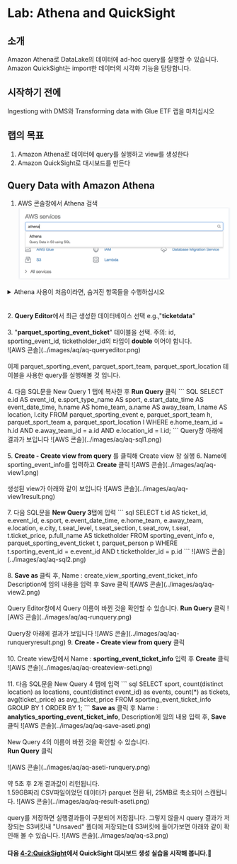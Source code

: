 # Lab: Athena and QuickSight

## 소개<br>
Amazon Athena로 DataLake의 데이터에 ad-hoc query를 실행할 수 있습니다.<br>
Amazon QuickSight는 import한 데이터의 시각화 기능을 담당합니다.

## 시작하기 전에
Ingestiong with DMS와 Transforming data with Glue ETF 랩을 마치십시오

## 랩의 목표
1. Amazon Athena로 데이터에 query를 실행하고 view를 생성한다
2. Amazon QuickSight로 대시보드를 만든다

## Query Data with Amazon Athena
1. AWS 콘솔창에서 Athena 검색
![AWS 콘솔](../images/aq/aq-1.png)

  <details>
    <summary> Athena 사용이 처음이라면, 숨겨진 항목들을 수행하십시오</summary>
    1. Get Started 클릭
    ![AWS 콘솔](../images/aq/aq-athena-start.png) <br></br>
    2. 상단의 'set up a query result location in Amazon S3' 클릭
    ![AWS 콘솔](../images/aq/aq-setups3.png) <br></br>
    3. <b>Query result location</b>aq-필드의 팝업 윈도우에서 Select 아이콘 클릭.<b> dmslabs3bucket</b> (e.g: dmslab-student-dmslabs3bucket-xg1hdyq60ibs) 선택 후, <b>Select</b> 버튼 선택
    ![AWS 콘솔](../images/aq/aq-selects3.png)<br></br>
    4. S3 위치 끝에 <b>athenaquery/</b> 추가 (끝에 "/"를 꼭 넣어주세요!). Save 클릭
    ![AWS 콘솔](../images/aq/aq-setting.png)
  </details>
<br></br>  
2. <b>Query Editor</b>에서 최근 생성한 데이터베이스 선택 e.g.,"<b>ticketdata</b>"<br></br>
3. "<b>parquet_sporting_event_ticket</b>" 테이블을 선택. 주의: id, sporting_event_id, ticketholder_id의 타입이 <b>double</b> 이어야 합니다.<br>
![AWS 콘솔](../images/aq/aq-queryeditor.png)<br></br>
이제 parquet_sporting_event, parquet_sport_team, parquet_sport_location 테이블을 사용한 query를 실행해볼 것 입니다.<br></br>
4. 다음 SQL문을 New Query 1 탭에 복사한 후 <b>Run Query</b> 클릭
``` SQL
SELECT
e.id AS event_id,
e.sport_type_name AS sport,
e.start_date_time AS event_date_time,
h.name AS home_team,
a.name AS away_team,
l.name AS location,
l.city
FROM parquet_sporting_event e,
parquet_sport_team h,
parquet_sport_team a,
parquet_sport_location l
WHERE
e.home_team_id = h.id
AND e.away_team_id = a.id
AND e.location_id = l.id;
```
Query창 아래에 결과가 보입니다
![AWS 콘솔](../images/aq/aq-sql1.png)
<br></br>
5. <b>Create - Create view from query</b> 를 클릭해 Create view 창 실행
6. Name에 sporting_event_info를 입력하고 <b>Create</b> 클릭
![AWS 콘솔](../images/aq/aq-view1.png)<br></br>
생성된 view가 아래와 같이 보입니다
![AWS 콘솔](../images/aq/aq-view1result.png)<br></br>
7. 다음 SQL문을 <b>New Query 3</b>탭에 입력
``` sql
SELECT t.id AS ticket_id,
e.event_id,
e.sport,
e.event_date_time,
e.home_team,
e.away_team,
e.location,
e.city,
t.seat_level,
t.seat_section,
t.seat_row,
t.seat,
t.ticket_price,
p.full_name AS ticketholder
FROM sporting_event_info e,
parquet_sporting_event_ticket t,
parquet_person p
WHERE
t.sporting_event_id = e.event_id
AND t.ticketholder_id = p.id
```
![AWS 콘솔](../images/aq/aq-sql2.png)<br></br>
8. <b> Save as </b> 클릭 후, Name : create_view_sporting_event_ticket_info Description에 임의 내용을 입력 후 Save 클릭
![AWS 콘솔](../images/aq/aq-view2.png)<br></br>
Query Editor창에서 Query 이름이 바뀐 것을 확인할 수 있습니다.
<b>Run Query</b> 클릭
![AWS 콘솔](../images/aq/aq-runquery.png)<br></br>
Query창 아래에 결과가 보입니다
![AWS 콘솔](../images/aq/aq-runqueryresult.png)
9. <b>Create - Create view from query</b> 클릭<br></br>
10. Create view창에서 Name : <b>sporting_event_ticket_info</b> 입력 후 <b>Create</b> 클릭
![AWS 콘솔](../images/aq/aq-createview-seti.png)<br></br>
11. 다음 SQL문을 New Query 4 탭에 입력
``` sql
SELECT
sport,
count(distinct location) as locations,
count(distinct event_id) as events,
count(*) as tickets,
avg(ticket_price) as avg_ticket_price
FROM sporting_event_ticket_info
GROUP BY 1
ORDER BY 1;
```
<b>Save as</b> 클릭 후 Name : <b>analytics_sporting_event_ticket_info</b>, Description에 임의 내용 입력 후, <b>Save</b> 클릭
![AWS 콘솔](../images/aq/aq-save-aseti.png)
<br></br>
New Query 4의 이름이 바뀐 것을 확인할 수 있습니다.<br>
<b>Run Query</b> 클릭
<br></br>
![AWS 콘솔](../images/aq/aq-aseti-runquery.png)
<br></br>약 5초 후 2개 결과값이 리턴됩니다.<br> 1.59GB짜리 CSV파일이었던 데이터가 parquet 전환 뒤, 25MB로 축소되어 스캔됩니다.
![AWS 콘솔](../images/aq/aq-result-aseti.png)
<br></br>
query를 저장하면 실행결과들이 구분되어 저장됩니다. 그렇지 않을시 query 결과가 저장되는 S3버킷내 "Unsaved" 폴더에 저장되는데 S3버킷에 들어가보면 아래와 같이 확인해 볼 수 있습니다.
![AWS 콘솔](../images/aq/aq-s3.png)

#### 다음 [4-2:QuickSight](../detail/4-2:CreateQuickSightDashboard.md)에서 QuickSight 대시보드 생성 실습을 시작해 봅니다.🤗
